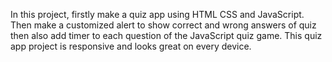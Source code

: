 In this project, firstly make a quiz app using HTML CSS and JavaScript. Then make a customized alert to show correct and wrong answers of quiz then also add timer to each question of the JavaScript quiz game. This quiz app project is responsive and looks great on every device. 
